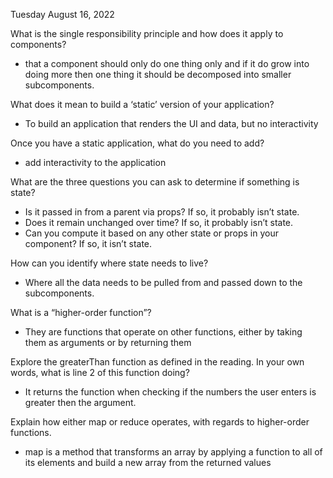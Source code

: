 Tuesday August 16, 2022

What is the single responsibility principle and how does it apply to components?
- that a component should only do one thing only and if it do grow into doing more then one thing it should be decomposed into smaller subcomponents.


What does it mean to build a ‘static’ version of your application?
- To build an application that renders the UI and data, but no interactivity


Once you have a static application, what do you need to add?
- add interactivity to the application


What are the three questions you can ask to determine if something is state?
- Is it passed in from a parent via props? If so, it probably isn’t state.
- Does it remain unchanged over time? If so, it probably isn’t state.
- Can you compute it based on any other state or props in
your component? If so, it isn’t state.


How can you identify where state needs to live?
- Where all the data needs to be pulled from and passed down to the subcomponents.


What is a “higher-order function”?
- They are functions that operate on other functions, either by taking them as arguments or by returning them


Explore the greaterThan function as defined in the reading. In your own words, what is line 2 of this function doing?
- It returns the function when checking if the numbers the user enters is greater then the argument.

Explain how either map or reduce operates, with regards to higher-order functions.
- map is a method that transforms an array  by applying a function to all of its elements and build a new array from the returned values
